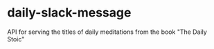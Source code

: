 # daily-slack-message
API for serving the titles of daily meditations from the book "The Daily Stoic"
